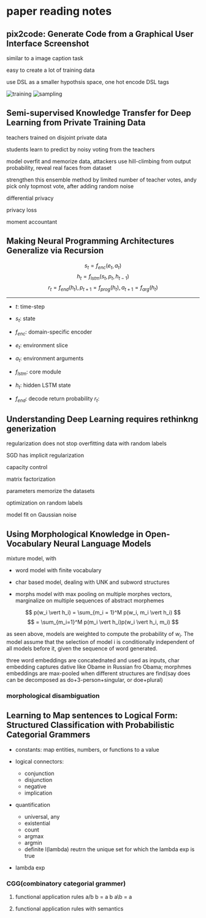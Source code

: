 # paper reading notes

## pix2code: Generate Code from a Graphical User Interface Screenshot

similar to a image caption task

easy to create a lot of training data

use DSL as a smaller hypothsis space, one hot encode DSL tags

![training](./src/docs/images/training.png)
![sampling](./src/docs/images/sampling.png)

## Semi-supervised Knowledge Transfer for Deep Learning from Private Training Data

teachers trained on disjoint private data

students learn to predict by noisy voting from the teachers

model overfit and memorize data, attackers use hill-climbing from output probability, reveal real faces from dataset

strengthen this ensemble method by limited number of teacher votes, andy pick only topmost vote, after adding random noise

differential privacy

privacy loss

moment accountant

## Making Neural Programming Architectures Generalize via Recursion

$$ s_t = f_{enc}(e_t, a_t) $$
$$ h_t = f_{lstm}(s_t, p_t, h_{t-1}) $$
$$ r_t = f_{end}(h_t),  p_{t+1} = f_{prog}(h_t), a_{t+1} = f_{arg}(h_t) $$

----

- $t$: time-step

- $s_t$: state

- $f_{enc}$: domain-specific encoder

- $e_t$: environment slice

- $a_t$: environment arguments

- $f_{lstm}$: core module

- $h_t$: hidden LSTM state

- $f_{end}$: decode return probability $r_t$:

## Understanding Deep Learning requires rethinkng generization

regularization does not stop overfitting data with random labels

SGD has implicit regularization

capacity control

matrix factorization

parameters memorize the datasets

optimization on random labels

model fit on Gaussian noise

## Using Morphological Knowledge in Open-Vocabulary Neural Language Models

mixture model, with

- word model with finite vocabulary

- char based model, dealing with UNK and subword structures

- morphs model with max pooling on multiple morphes vectors, marginalize on multiple sequences of abstract morphemes

$$ p(w_i \vert h_i) = \sum_{m_i = 1}^M p(w_i, m_i \vert h_i) $$
$$ = \sum_{m_i=1}^M p(m_i \vert h_i)p(w_i \vert h_i, m_i) $$

as seen above, models are weighted to compute the probability of $w_i$. The model assume that the selection of model i is conditionally independent of all models before it, given the sequence of word generated.

three word embeddings are concatednated and used as inputs, char embedding captures dative like Obame in Russian fro Obama; morphmes embeddings are max-pooled when different structures are find(say does can be decomposed as do+3-person+singular, or doe+plural)

### morphological disambiguation


## Learning to Map sentences to Logical Form: Structured Classification with Probabilistic Categorial Grammers

- constants: map entities, numbers, or functions to a value

- logical connectors: 
  - conjunction
  - disjunction
  - negative
  - implication

- quantification
  - universal, any
  - existential
  - count
  - argmax
  - argmin
  - definite l(lambda) reutrn the unique set for which the lambda exp is true

- lambda exp


### CGG(combinatory categorial grammer)
1. functional application rules
  a/b b = a
  b a\b = a

2. functional application rules with semantics
